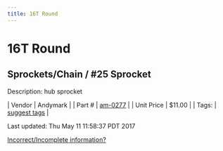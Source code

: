 ```yaml
---
title: 16T Round
---
```


# 16T Round
## Sprockets/Chain / #25 Sprocket
Description: 	hub sprocket 

| Vendor | Andymark | 
| Part # | [am-0277](http://www.andymark.com/Sprocket-p/am-0277.htm) | 
| Unit Price | $11.00 | 
| Tags: | [suggest tags](https://docs.google.com/forms/d/e/1FAIpQLSeWyY8v3RgOty-MyWmh9U0iivNYN_molChYyS-0U-o-kOAv_g/viewform) | 

Last updated: Thu May 11 11:58:37 PDT 2017

 [Incorrect/Incomplete information?](https://docs.google.com/forms/d/e/1FAIpQLSeWyY8v3RgOty-MyWmh9U0iivNYN_molChYyS-0U-o-kOAv_g/viewform)